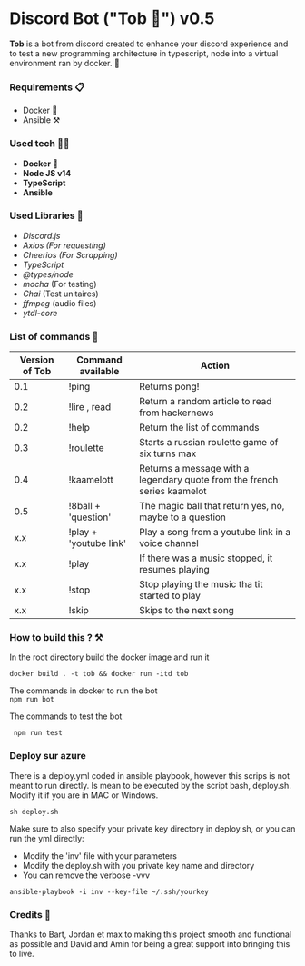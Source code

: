 # Discord Bot ("Tob 🤖") v0.5

**Tob** is a bot from discord created to enhance your discord experience and to test a new programming architecture in typescript, node into a virtual environment ran by docker. 🐳

### Requirements 📋

- Docker 🐋
- Ansible ⚒️

### Used tech 👨‍💻

- **Docker 🐋**
- **Node JS v14**
- **TypeScript**
- **Ansible**

### Used Libraries 📒

- _Discord.js_
- _Axios (For requesting)_
- _Cheerios (For Scrapping)_
- _TypeScript_
- _@types/node_
- _mocha_ (For testing)
- _Chai_ (Test unitaires)
- _ffmpeg_ (audio files)
- _ytdl-core_

### List of commands 📖

| Version of Tob | Command available      | Action                                                                   |
| -------------- | ---------------------- | ------------------------------------------------------------------------ |
| 0.1            | !ping                  | Returns pong!                                                            |
| 0.2            | !lire , read           | Return a random article to read from hackernews                          |
| 0.2            | !help                  | Return the list of commands                                              |
| 0.3            | !roulette              | Starts a russian roulette game of six turns max                          |
| 0.4            | !kaamelott             | Returns a message with a legendary quote from the french series kaamelot |
| 0.5            | !8ball + 'question'    | The magic ball that return yes, no, maybe to a question                  |
| x.x            | !play + 'youtube link' | Play a song from a youtube link in a voice channel                       |
| x.x            | !play                  | If there was a music stopped, it resumes playing                         |
| x.x            | !stop                  | Stop playing the music tha tit started to play                           |
| x.x            | !skip                  | Skips to the next song                                                   |

### How to build this ? ⚒️

In the root directory build the docker image and run it

`docker build . -t tob && docker run -itd tob`

The commands in docker to run the bot  
`npm run bot`

The commands to test the bot

` npm run test`

### Deploy sur azure

There is a deploy.yml coded in ansible playbook, however this scrips is not meant to run directly. Is mean to be executed by the script bash, deploy.sh. Modify it if you are in MAC or Windows.

`sh deploy.sh`

Make sure to also specify your private key directory in deploy.sh, or you can run the yml directly:

- Modify the 'inv' file with your parameters
- Modify the deploy.sh with you private key name and directory
- You can remove the verbose -vvv

`ansible-playbook -i inv --key-file ~/.ssh/yourkey `

### Credits 👥

Thanks to Bart, Jordan et max to making this project smooth and functional as possible and David and Amin for being a great support into bringing this to live.
